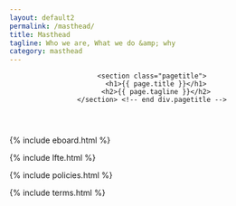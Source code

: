 ```yaml
---
layout: default2
permalink: /masthead/
title: Masthead
tagline: Who we are, What we do &amp; why
category: masthead
---
```


<div class="{{ page.title }}">

  <header class="pagehead">
    
    <section class="pagetitle">
      <h1>{{ page.title }}</h1>
      <h2>{{ page.tagline }}</h2>
    </section> <!-- end div.pagetitle -->
      
  </header>

  {% include eboard.html %}

  {% include lfte.html %}

  {% include policies.html %}

  {% include terms.html %}

  <!-- include contact.html  -->

</div>

